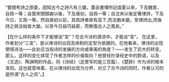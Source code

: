 “嘗間考詩之原委，因知古今之詩凡有三變。蓋自書傳所記虞夏以來，下及魏晋，自爲一等；自晋宋間顏謝以後，下及唐初，自爲一等；自沈宋以後定著律詩，下及今日，又爲一等。然自唐初以前，其爲詩者故有高下,而法猶未變。至律詩出,而後詩之與法始皆大變。以至今日益巧益密，而無復古人之風矣。”

【在什么样的条件下才能够谈“变”？在古今诗的源流中，才能谈“变”。
在这里，作者划分“三变”，是以律诗的出现及体制的定型为依据的。在他看来，律诗的出现使得诗法——此处应当指诗的发展的方向或审美的角度？——发生了巨大的转变。
那么，这样的变化体现了作者怎样的价值取向？他曾经抄录经史中的韵语，以及《文选》、陶渊明的作品，同《诗经》（这里写的是三百篇）、《楚辞》作为诗的根本准则。这也就意味着，在以律诗的出现为分界，对立了古今诗的同时，作者认可的是所谓“古人之风”。】
